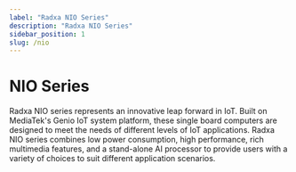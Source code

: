 ```yaml
---
label: "Radxa NIO Series"
description: "Radxa NIO Series"
sidebar_position: 1
slug: /nio
---
```


# NIO Series

Radxa NIO series represents an innovative leap forward in IoT. Built on MediaTek's Genio IoT system platform, these single board computers are designed to meet the needs of different levels of IoT applications. Radxa NIO series combines low power consumption, high performance, rich multimedia features, and a stand-alone AI processor to provide users with a variety of choices to suit different application scenarios.

<!-- <DocCardList /> -->
